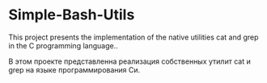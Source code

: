 # Simple-Bash-Utils

This project presents the implementation of the native utilities cat and grep in the C programming language..

В этом проекте представленна реализация собственных утилит cat и grep на языке программирования Си.
